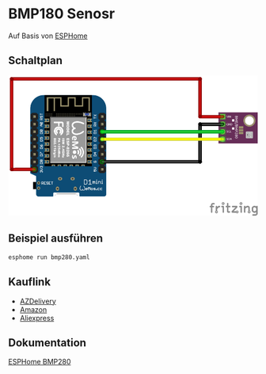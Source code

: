 # BMP180 Senosr
Auf Basis von [ESPHome](https://esphome.io/)

## Schaltplan
![BMP280 Schaltplan](fritzing/bmp280_Steckplatine.png)

## Beispiel ausführen
```bash
esphome run bmp280.yaml
```
## Kauflink
 * [AZDelivery](https://www.azdelivery.de/products/azdelivery-bmp280-barometrischer-sensor-luftdruck-modul-fur-arduino-und-raspberry-pi)
 * [Amazon](https://www.amazon.de/AZDelivery-GY-BMP280-Barometrischer-Sensor-Luftdruckmessung/dp/B07FS3QQFH)
 * [Aliexpress](https://de.aliexpress.com/item/32228095913.html)


## Dokumentation
[ESPHome BMP280](https://esphome.io/components/sensor/bmp280.html)
